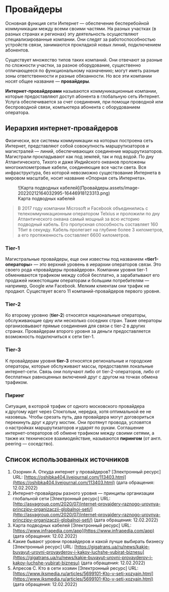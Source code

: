 # Провайдеры

Основная функция сети Интернет — обеспечение бесперебойной коммуникации между всеми своими частями. На разных участках (в разных странах и регионах) эту деятельность осуществляют специализированные компании. Они следят за работоспособностью устройств связи, занимаются прокладкой новых линий, подключением абонентов.

Существует множество типов таких компаний. Они отвечают за разные по сложности участки, за разное оборудование, существенно отличающееся по функциональному назначению; могут иметь разные зоны ответственности и разные обязанности. Но все эти компании носят общее название — **провайдеры**.

**Интернет-провайдерами** называются коммуникационные компании, которые предоставляют доступ абонента в глобальную сеть Интернет. Услуга обеспечивается за счет соединения, при помощи проводной или беспроводной связи, компьютера абонента с оборудованием оператора.

## Иерархия интернет-провайдеров

Физически, все системы коммуникации на которых построена сеть Интернет, представляют собой совокупность маршрутизаторов и магистралей — линий, обеспечивающих соединение маршрутизаторов. Магистрали прокладывают как под землей, так и под водой. По дну Атлантического, Тихого и даже Индийского океанов проложены многокилометровые кабели, соединяющие все части света. Вся инфраструктура, без которой невозможно существование Интернета в мировом масштабе, носит название «Опорная сеть Интернета».

<figure markdown>
  ![Карта подводных кабелей](Провайдеры.assets/image-20220212164032995-16446918123313.png)
  <figcaption>Карта подводных кабелей</figcaption>
</figure>

> В 2017 году компании Microsoft и Facebook объединились с телекоммуникационным оператором Telxius и проложили по дну Атлантического океана самый мощный за всю историю подводный кабель. Его пропускная способность составляет 160 Тбит в секунду. Кабель пролегает на глубине более 3 километров, а его протяженность составляет 6600 километров.

### Tier-1

Магистральные провайдеры, еще они известны под названием «**tier1-операторы**» — это верхний уровень в иерархии операторов связи. Это своего рода «провайдеры провайдеров». Компании уровня tier-1 обмениваются трафиком между собой бесплатно, а зарабатывают его продажей нижестоящим операторам и большим потребителям — например, Google или Facebook. Мелким клиентам они трафик не продают. Существует всего 11 компаний-провайдеров первого уровня.

### Tier-2

Ко второму уровню (**tier-2**) относятся национальные операторы, обслуживающие одну или несколько соседних стран. Такие операторы организовывают прямые соединения для связи с tier-2 в других странах. Провайдерам второго уровня за деньги предоставляется возможность подключиться к сети tier-1.

### Tier-3

К провайдерам уровня **tier-3** относятся региональные и городские операторы, которые обслуживают массы, предоставляя локальные интернет-сети. Связь они получают либо от tier-2-операторов, либо от бесплатных равноценных включений друг с другом на точках обмена трафиком.

### Пиринг

Ситуация, в которой трафик от одного московского провайдера к другому идет через Стокгольм, нередка, хотя оптимальной ее не назовешь. Чтобы срезать путь, два провайдера могут договориться перекинуть друг к другу мостик. Они протянут провода, условятся о настройках маршрутизаторов и ударят по рукам. Соглашение интернет-операторов об обмене трафиком между своими сетями, а также их техническое взаимодействие, называются **пирингом** (от англ. peering — соседство).

## Список использованных источников

1. Озорнин А. Откуда интернет у провайдеров? [Электронный ресурс] URL: [https://oshibka404.livejournal.com/113403.html](https://oshibka404.livejournal.com/113403.html) (дата обращения: 12.02.2022)
2. Интернет-провайдеры разного уровня — принципы организации глобальной сети [Электронный ресурс] URL: [http://asvagroup.com/2020/07/internet-provajdery-raznogo-urovnya-princzipy-organizaczii-globalnoj-seti/](http://asvagroup.com/2020/07/internet-provajdery-raznogo-urovnya-princzipy-organizaczii-globalnoj-seti/) (дата обращения: 12.02.2022)
3. Карта подводных кабелей [Электронный ресурс] URL: [https://www.infrapedia.com/app](https://www.infrapedia.com/app) (дата обращения: 12.02.2022)
4. Какие бывают уровни провайдеров и какой лучше выбирать бизнесу [Электронный ресурс] URL: [https://gigatrans.ua/ru/news/kakie-buvayut-urovni-provayderov-i-kakoy-luchshe-vubirat-biznesu](https://gigatrans.ua/ru/news/kakie-buvayut-urovni-provayderov-i-kakoy-luchshe-vubirat-biznesu) (дата обращения: 12.02.2022)
5. Апресов С. Кто в сети хозяин [Электронный ресурс] URL: [https://www.iksmedia.ru/articles/5699101-Kto-v-seti-xozyain.html](https://www.iksmedia.ru/articles/5699101-Kto-v-seti-xozyain.html) (дата обращения: 12.02.2022)